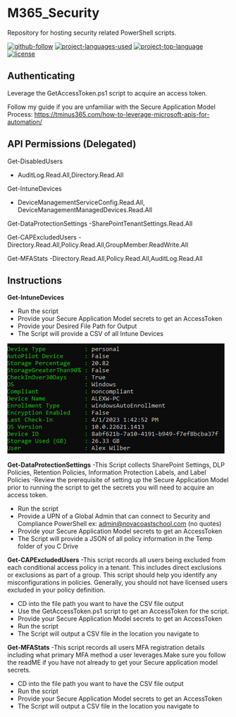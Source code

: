 # M365_Security
Repository for hosting security related PowerShell scripts.

[![github-follow](https://img.shields.io/github/followers/msp4msps?label=Follow&logoColor=purple&style=social)](https://github.com/msp4msps)
[![project-languages-used](https://img.shields.io/github/languages/count/msp4msps/M365_Security?color=important)](https://github.com/msp4msps/M365_Security)
[![project-top-language](https://img.shields.io/github/languages/top/msp4msps/M365_Security?color=blueviolet)](https://github.com/msp4msps/M365_Security)
[![license](https://img.shields.io/badge/License-MIT-brightgreen.svg)](https://choosealicense.com/licenses/mit/)

## Authenticating

Leverage the GetAccessToken.ps1 script to acquire an access token.

Follow my guide if you are unfamiliar with the Secure Application Model Process: https://tminus365.com/how-to-leverage-microsoft-apis-for-automation/


## API Permissions (Delegated)

Get-DisabledUsers
- AuditLog.Read.All,Directory.Read.All

Get-IntuneDevices
- DeviceManagementServiceConfig.Read.All, DeviceManagementManagedDevices.Read.All

Get-DataProtectionSettings
-SharePointTenantSettings.Read.All

Get-CAPExcludedUsers
-Directory.Read.All,Policy.Read.All,GroupMember.ReadWrite.All

Get-MFAStats
-Directory.Read.All,Policy.Read.All,AuditLog.Read.All

## Instructions 

**Get-IntuneDevices**
- Run the script 
- Provide your Secure Application Model secrets to get an AccessToken
- Provide your Desired File Path for Output
- The Script will provide a CSV of all Intune Devices

<kbd>![screenshot1](Screenshots/IntuneDevices.jpg)</kbd>

**Get-DataProtectionSettings**
-This Script collects SharePoint Settings, DLP Policies, Retention Policies, Information Protection Labels, and Label Policies
-Review the prerequisite of setting up the Secure Application Model prior to running the script to get the secrets you will need to acquire an access token. 
- Run the script 
- Provide a UPN of a Global Admin that can connect to Security and Compliance PowerShell ex: admin@novacoastschool.com (no quotes)
- Provide your Secure Application Model secrets to get an AccessToken
- The Script will provide a JSON of all policy information in the Temp folder of you C Drive


**Get-CAPExcludedUsers**
-This script records all users being excluded from each conditional access policy in a tenant. This includes direct exclusions or exclusions as part of a group. This script should help you identify any misconfigurations in policies. Generally, you should not have licensed users excluded in your policy definition. 
- CD into the file path you want to have the CSV file output
- Use the GetAccessToken.ps1 script to get an AccessToken for the script. 
- Provide your Secure Application Model secrets to get an AccessToken
- Run the script 
- The Script will output a CSV file in the location you navigate to


**Get-MFAStats**
-This script records all users MFA registration details including what primary MFA method a user leverages.Make sure you follow the readME if you have not already to get your Secure application model secrets.
- CD into the file path you want to have the CSV file output
- Run the script 
- Provide your Secure Application Model secrets to get an AccessToken
- The Script will output a CSV file in the location you navigate to